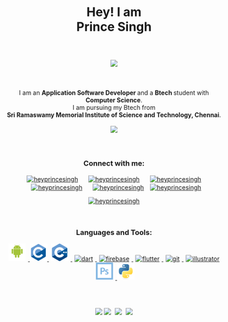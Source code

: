 <html>   
<body>
  <h1> <p align ="center">Hey! I am<br>Prince Singh</p> </h1>
  <br>
  <p align ="center"><img src = https://c.tenor.com/-z2KfO5zAckAAAAC/hello-there-baby-yoda.gif height="200"></p>
  <p align = center >
    <br>
    <br>
    I am an <b> Application Software Developer </b>and a <b> Btech </b> student with <b>Computer Science</b>.
    <br> I am pursuing my Btech from <br><b>Sri Ramaswamy Memorial Institute of Science and Technology, Chennai</b>.<br>
    <br>
    <img src = https://4kwallpapers.com/images/walls/thumbs_2t/5947.png height="300"><br>
    <br>
    <br>
    <h3 align="center">Connect with me:</h3>
<p align="center">
<a href="https://linkedin.com/in/heyprincesingh" target="blank"><img align="center" src="https://raw.githubusercontent.com/rahuldkjain/github-profile-readme-generator/master/src/images/icons/Social/linked-in-alt.svg" alt="heyprincesingh" height="30" width="40" hspace="10"/></a>
<a href="https://fb.com/heyprincesingh" target="blank"><img align="center" src="https://raw.githubusercontent.com/rahuldkjain/github-profile-readme-generator/master/src/images/icons/Social/facebook.svg" alt="heyprincesingh" height="30" width="40" hspace="10"/></a>
<a href="https://instagram.com/heyprincesingh" target="blank"><img align="center" src="https://raw.githubusercontent.com/rahuldkjain/github-profile-readme-generator/master/src/images/icons/Social/instagram.svg" alt="heyprincesingh" height="30" width="40" hspace="10"/></a>
<a href="https://www.codechef.com/users/heyprince" target="blank"><img align="center" src="https://cdn.jsdelivr.net/npm/simple-icons@3.1.0/icons/codechef.svg" alt="heyprincesingh" height="30" width="40" hspace="10"/></a>
<a href="https://www.hackerrank.com/heyprincesingh" target="blank"><img align="center" src="https://raw.githubusercontent.com/rahuldkjain/github-profile-readme-generator/master/src/images/icons/Social/hackerrank.svg" alt="heyprincesingh" height="30" width="40" hspace="10"/></a>
<a href="https://www.leetcode.com/heyprincesingh" target="blank"><img align="center" src="https://raw.githubusercontent.com/rahuldkjain/github-profile-readme-generator/master/src/images/icons/Social/leet-code.svg" alt="heyprincesingh" height="30" width="40" /></a>
</p>
  </p>
  <p align="center"> <a href="https://github.com/ryo-ma/github-profile-trophy"><img src="https://github-profile-trophy.vercel.app/?username=heyprincesingh" alt="heyprincesingh" /></a> </p>
  <br>
  
<h3 align="center">Languages and Tools:</h3>
<p align="center"> <a href="https://developer.android.com" target="_blank" rel="noreferrer"> <img src="https://raw.githubusercontent.com/devicons/devicon/master/icons/android/android-original-wordmark.svg" alt="android" width="40" height="40" hspace="5"/> </a> <a href="https://www.cprogramming.com/" target="_blank" rel="noreferrer"> <img src="https://raw.githubusercontent.com/devicons/devicon/master/icons/c/c-original.svg" alt="c" width="40" height="40"/> </a> <a href="https://www.w3schools.com/cpp/" target="_blank" rel="noreferrer"> <img src="https://raw.githubusercontent.com/devicons/devicon/master/icons/cplusplus/cplusplus-original.svg" alt="cplusplus" width="40" height="40" hspace="5"/> </a> <a href="https://dart.dev" target="_blank" rel="noreferrer"> <img src="https://www.vectorlogo.zone/logos/dartlang/dartlang-icon.svg" alt="dart" width="40" height="40" hspace="5"/> </a> <a href="https://firebase.google.com/" target="_blank" rel="noreferrer"> <img src="https://www.vectorlogo.zone/logos/firebase/firebase-icon.svg" alt="firebase" width="40" height="40" hspace="5"/> </a> <a href="https://flutter.dev" target="_blank" rel="noreferrer"> <img src="https://www.vectorlogo.zone/logos/flutterio/flutterio-icon.svg" alt="flutter" width="40" height="40" hspace="5"/> </a> <a href="https://git-scm.com/" target="_blank" rel="noreferrer"> <img src="https://www.vectorlogo.zone/logos/git-scm/git-scm-icon.svg" alt="git" width="40" height="40" hspace="5"/> </a> <a href="https://www.adobe.com/in/products/illustrator.html" target="_blank" rel="noreferrer"> <img src="https://www.vectorlogo.zone/logos/adobe_illustrator/adobe_illustrator-icon.svg" alt="illustrator" width="40" height="40" hspace="5"/> </a> <a href="https://www.photoshop.com/en" target="_blank" rel="noreferrer"> <img src="https://raw.githubusercontent.com/devicons/devicon/master/icons/photoshop/photoshop-line.svg" alt="photoshop" width="40" height="40" hspace="5"/> </a> <a href="https://www.python.org" target="_blank" rel="noreferrer"> <img src="https://raw.githubusercontent.com/devicons/devicon/master/icons/python/python-original.svg" alt="python" width="40" height="40"/> </a> </p>

<br>
  <br>
  <p align = center >
    <img src = https://github-readme-stats.vercel.app/api?username=heyprincesingh & show_icons=true height="200"/>
    <img src = https://github-readme-stats.vercel.app/api/top-langs/?username=HEYPRINCESINGH & height="200" layout=compact langs_count=7/>
    <img src = https://github-readme-streak-stats.herokuapp.com/?user=heyprincesingh&height="200" &height="200" hspace="5"/>
    <img src = https://activity-graph.herokuapp.com/graph?username=heyprincesingh & height="200"/>
  </p>
</body>
</html>
